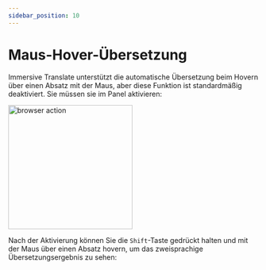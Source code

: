 ```yaml
---
sidebar_position: 10
---
```


# Maus-Hover-Übersetzung

Immersive Translate unterstützt die automatische Übersetzung beim Hovern über einen Absatz mit der Maus, aber diese Funktion ist standardmäßig deaktiviert. Sie müssen sie im Panel aktivieren:

<img src="https://s.immersivetranslate.com/static/official-static/assets/mouse-hover.png" alt="browser action" width="250" />

Nach der Aktivierung können Sie die `Shift`-Taste gedrückt halten und mit der Maus über einen Absatz hovern, um das zweisprachige Übersetzungsergebnis zu sehen:
